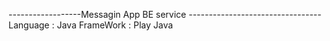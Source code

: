------------------Messagin App BE service ---------------------------------
Language : Java
FrameWork : Play Java
